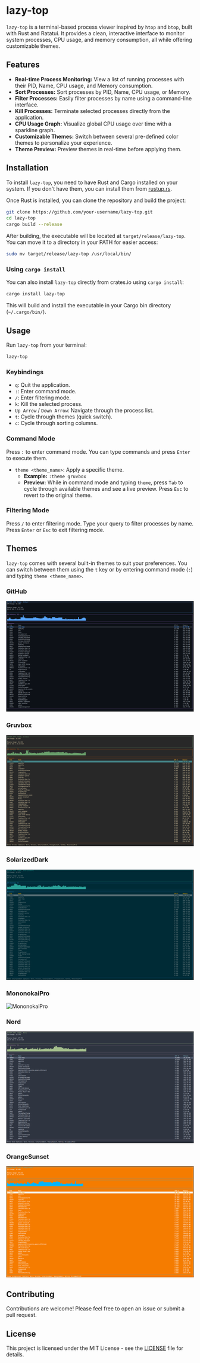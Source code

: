 # lazy-top

`lazy-top` is a terminal-based process viewer inspired by `htop` and `btop`, built with Rust and Ratatui. It provides a clean, interactive interface to monitor system processes, CPU usage, and memory consumption, all while offering customizable themes.

## Features

*   **Real-time Process Monitoring:** View a list of running processes with their PID, Name, CPU usage, and Memory consumption.
*   **Sort Processes:** Sort processes by PID, Name, CPU usage, or Memory.
*   **Filter Processes:** Easily filter processes by name using a command-line interface.
*   **Kill Processes:** Terminate selected processes directly from the application.
*   **CPU Usage Graph:** Visualize global CPU usage over time with a sparkline graph.
*   **Customizable Themes:** Switch between several pre-defined color themes to personalize your experience.
*   **Theme Preview:** Preview themes in real-time before applying them.

## Installation

To install `lazy-top`, you need to have Rust and Cargo installed on your system. If you don't have them, you can install them from [rustup.rs](https://rustup.rs/).

Once Rust is installed, you can clone the repository and build the project:

```bash
git clone https://github.com/your-username/lazy-top.git
cd lazy-top
cargo build --release
```

After building, the executable will be located at `target/release/lazy-top`. You can move it to a directory in your PATH for easier access:

```bash
sudo mv target/release/lazy-top /usr/local/bin/
```


### Using `cargo install`

You can also install `lazy-top` directly from crates.io using `cargo install`:

```bash
cargo install lazy-top
```

This will build and install the executable in your Cargo bin directory (`~/.cargo/bin/`).

## Usage

Run `lazy-top` from your terminal:

```bash
lazy-top
```

### Keybindings

*   `q`: Quit the application.
*   `:`: Enter command mode.
*   `/`: Enter filtering mode.
*   `k`: Kill the selected process.
*   `Up Arrow` / `Down Arrow`: Navigate through the process list.
*   `t`: Cycle through themes (quick switch).
*   `c`: Cycle through sorting columns.

### Command Mode

Press `:` to enter command mode. You can type commands and press `Enter` to execute them.

*   `theme <theme_name>`: Apply a specific theme.
    *   **Example:** `:theme gruvbox`
    *   **Preview:** While in command mode and typing `theme`, press `Tab` to cycle through available themes and see a live preview. Press `Esc` to revert to the original theme.

### Filtering Mode

Press `/` to enter filtering mode. Type your query to filter processes by name. Press `Enter` or `Esc` to exit filtering mode.

## Themes

`lazy-top` comes with several built-in themes to suit your preferences. You can switch between them using the `t` key or by entering command mode (`:`) and typing `theme <theme_name>`.

### GitHub
![GitHub](themes/github.png)

### Gruvbox
![Gruvbox](themes/gruvbox.png)

### SolarizedDark
![SolarizedDark](themes/solarizedDark.png)

### MononokaiPro
![MononokaiPro](themes/monokaiPro.png)

### Nord
![Nord](themes/nord.png)

### OrangeSunset
![OrangeSunset](themes/orangeSunset.png)

## Contributing

Contributions are welcome! Please feel free to open an issue or submit a pull request.

## License

This project is licensed under the MIT License - see the [LICENSE](LICENSE) file for details.
